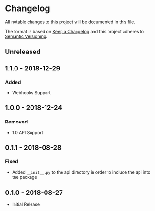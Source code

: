 # Changelog

All notable changes to this project will be documented in this file.

The format is based on [Keep a Changelog](http://keepachangelog.com/en/1.0.0/)
and this project adheres to [Semantic Versioning](http://semver.org/spec/v2.0.0.html).

## Unreleased

## 1.1.0 - 2018-12-29

### Added
- Webhooks Support

## 1.0.0 - 2018-12-24

### Removed
- 1.0 API Support

## 0.1.1 - 2018-08-28

### Fixed
- Added `__init__.py` to the api directory in order to include the api into the package

## 0.1.0 - 2018-08-27
- Initial Release
